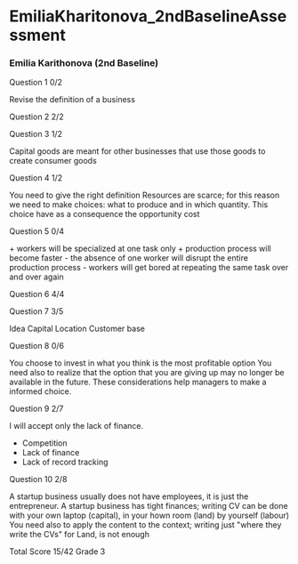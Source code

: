 # EmiliaKharitonova_2ndBaselineAssessment
### Emilia Karithonova (2nd Baseline)

Question 1 0/2

Revise the definition of a business

Question 2 2/2

Question 3 1/2

Capital goods are meant for other businesses that use those goods to create consumer goods

Question 4 1/2

You need to give the right definition
Resources are scarce; for this reason we need to make choices: what to produce and in which quantity. This choice have as a consequence the 
opportunity cost

Question 5 0/4

\+ workers will be specialized at one task only
\+ production process will become faster
\- the absence of one worker will disrupt the entire production process
\- workers will get bored at repeating the same task over and over again

Question 6 4/4

Question 7 3/5

Idea
Capital
Location
Customer base

Question 8 0/6

You choose to invest in what you think is the most profitable option
 You need also to realize that the option that you are giving up may no longer
 be available in the future. These considerations help managers to make a 
 informed choice.
 
 Question 9 2/7
 
 I will accept only the lack of finance.
  - Competition
 - Lack of finance
 - Lack of record tracking

Question 10 2/8

A startup business usually does not have employees, it is just the entrepreneur. A startup business has tight finances; writing CV can be done with your own
 laptop (capital), in your hown room (land) by yourself (labour)
 You need also to apply the content to the context; writing just "where they write the CVs" for Land, is not enough
 
 Total Score 15/42 Grade 3 
 


